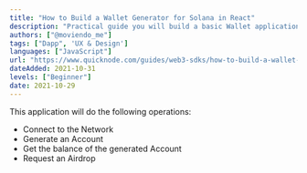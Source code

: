 ```yaml
---
title: "How to Build a Wallet Generator for Solana in React"
description: "Practical guide you will build a basic Wallet application with React and Web3 that will interact with Solana Network."
authors: ["@moviendo_me"]
tags: ["Dapp", 'UX & Design']
languages: ["JavaScript"]
url: "https://www.quicknode.com/guides/web3-sdks/how-to-build-a-wallet-generator-for-solana-in-react"
dateAdded: 2021-10-31
levels: ["Beginner"]
date: 2021-10-29
---
```


This application will do the following operations:

- Connect to the Network
- Generate an Account
- Get the balance of the generated Account
- Request an Airdrop